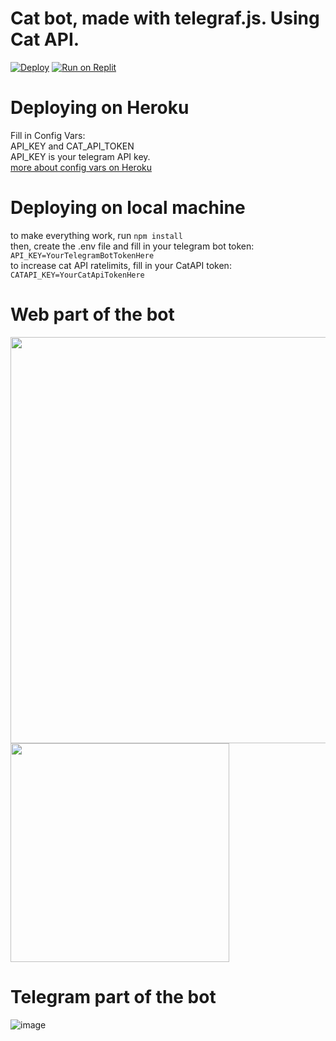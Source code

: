 # Cat bot, made with telegraf.js. Using Cat API.
[![Deploy](https://www.herokucdn.com/deploy/button.svg)](https://www.heroku.com/deploy?template=https://github.com/kotru21/cat-api-telegraf) 
[![Run on Replit](https://replit.com/badge/github//kotru21/cat-api-telegraf)](https://replit.com//kotru21/cat-api-telegraf) <br/>
# Deploying on Heroku
Fill in Config Vars: </br>
API_KEY and CAT_API_TOKEN </br>
API_KEY is your telegram API key. </br>
<a href="https://devcenter.heroku.com/articles/config-vars"> more about config vars on Heroku </a> </br>

# Deploying on local machine
to make everything work, run
`npm install` <br>
then, create the .env file and fill in your telegram bot token:
`API_KEY=YourTelegramBotTokenHere`
<br>
to increase cat API ratelimits, fill in your CatAPI token:
`CATAPI_KEY=YourCatApiTokenHere`
 # Web part of the bot
<img src="https://github.com/user-attachments/assets/8f4b27ff-b499-4a99-ab2e-8cef76b7a8ef" width=650 align="top"/>

<img src="https://github.com/user-attachments/assets/2a9729d4-f941-47f8-a263-14a74b651f05" width=350 />

 # Telegram part of the bot
 
![image](https://github.com/user-attachments/assets/0923e4d9-379a-4198-ad8f-1c22a283fb2d)
